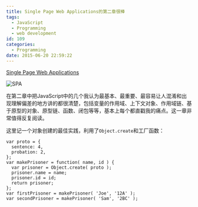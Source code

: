 ```yaml
---
title: Single Page Web Applications的第二章很棒
tags:
  - JavaScript
  - Programming
  - web development
id: 109
categories:
  - Programming
date: 2015-06-20 22:59:22
---
```


[Single Page Web Applications](http://www.amazon.com/Single-Page-Applications-end---end/dp/1617290750/ref=sr_1_1?ie=UTF8&amp;qid=1434811679&amp;sr=8-1&amp;keywords=Single+Page+Web+Applications&amp;pebp=1434811687611&amp;perid=0QVGE5WWTYMDZNT4JG6C)

![SPA](http://ecx.images-amazon.com/images/I/51KT4qErFaL.jpg)

在第二章中把JavaScript中的几个我认为最基本、最重要、最容易让人混淆和出现理解偏差的地方讲的都很清楚，包括变量的作用域、上下文对象、作用域链、基于原型的对象、原型链、函数、闭包等等，基本上每个都直戳我的痛点。这一章非常值得反复阅读。

这里记一个对象创建的最佳实践，利用了`Object.create`和工厂函数：

    var proto = {
      sentence: 4,
      probation: 2,
    };
    var makePrisoner = function( name, id ) {
      var prisoner = Object.create( proto );
      prisoner.name = name;
      prisoner.id = id;
      return prisoner;
    };
    var firstPrisoner = makePrisoner( 'Joe', '12A' );
    var secondPrisoner = makePrisoner( 'Sam', '2BC' );
    